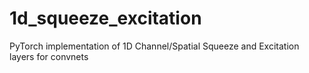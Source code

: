 # 1d_squeeze_excitation
PyTorch implementation of 1D Channel/Spatial Squeeze and Excitation layers for convnets
